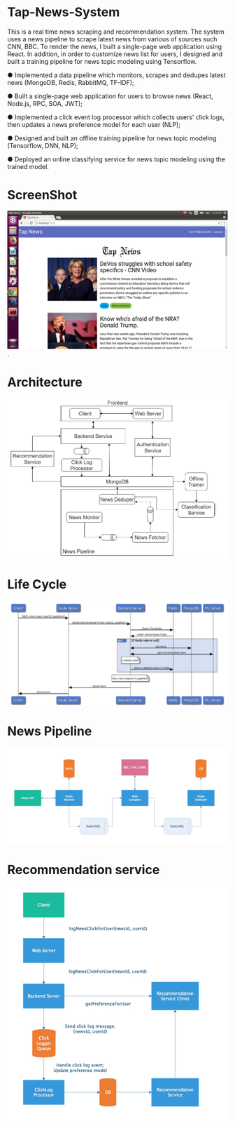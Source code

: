 # Tap-News-System
This is a real time news scraping and recommendation system. The system uses a news pipeline to scrape latest news from various of sources such CNN, BBC. To render the news, I built a single-page web application using React. In addition, in order to customize news list for users, I designed and built a training pipeline for news topic modeling using Tensorflow.

● Implemented a data pipeline which monitors, scrapes and dedupes latest news (MongoDB, Redis, RabbitMQ, TF-IDF);

● Built a single-page web application for users to browse news (React, Node.js, RPC, SOA, JWT);

● Implemented a click event log processor which collects users’ click logs, then updates a news preference model for each user (NLP);

● Designed and built an offline training pipeline for news topic modeling (Tensorflow, DNN, NLP);

● Deployed an online classifying service for news topic modeling using the trained model.
   

# ScreenShot
![image](https://github.com/tyomh/Tap-News-System/blob/master/pictures/screenshot.PNG). 

# Architecture
![image](https://github.com/tyomh/Tap-News-System/blob/master/pictures/structure.PNG)

# Life Cycle
![image](https://github.com/tyomh/Tap-News-System/blob/master/pictures/lifecycle.PNG)  

# News Pipeline  
![image](https://github.com/tyomh/Tap-News-System/blob/master/pictures/newspipeline.jpeg)  

# Recommendation service  
![image](https://github.com/tyomh/Tap-News-System/blob/master/pictures/recommendation.jpeg)


